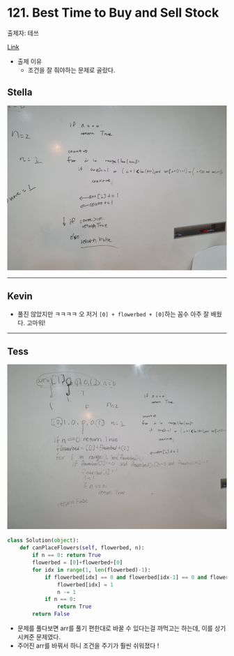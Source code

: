 # 121. Best Time to Buy and Sell Stock

출제자: 테쓰

[Link](https://leetcode.com/problems/can-place-flowers/)

- 출제 이유
  - 조건을 잘 줘야하는 문제로 골랐다.

## Stella
![](./images/20200112_605_stella.jpeg)

---

## Kevin

- 풀진 않았지만 ㅋㅋㅋㅋ 오 저거 ```[0] + flowerbed + [0]```하는 꼼수 아주 잘 배웠다. 고마워!

---

## Tess

![](./images/20200112_605_solution.jpeg)

```python
class Solution(object):
    def canPlaceFlowers(self, flowerbed, n):
        if n == 0: return True
        flowerbed = [0]+flowerbed+[0]
        for idx in range(1, len(flowerbed)-1):
            if flowerbed[idx] == 0 and flowerbed[idx-1] == 0 and flowerbed[idx+1] == 0:
                flowerbed[idx] = 1
                n -= 1
            if n == 0:
                return True
        return False
```

- 문제를 풀다보면 arr를 풀기 편한대로 바꿀 수 있다는걸 까먹고는 하는데, 이를 상기시켜준 문제였다.
- 주어진 arr를 바꿔서 하니 조건을 주기가 훨씬 쉬워졌다 !
